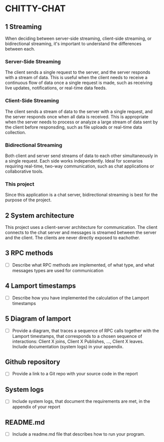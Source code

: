 # CHITTY-CHAT

## 1 Streaming

When deciding between server-side streaming, client-side streaming, or bidirectional streaming,
it's important to understand the differences between each.

### Server-Side Streaming

The client sends a single request to the server, and the server responds with a stream of data.
This is useful when the client needs to receive a continuous flow of data once a single request
is made, such as receiving live updates, notifications, or real-time data feeds.

### Client-Side Streaming

The client sends a stream of data to the server with a single request, and the server responds once when
all data is received. This is appropriate when the server needs to process or analyze a large stream of data
sent by the client before responsding, such as file uploads or real-time data collection.

### Bidirectional Streaming

Both client and server send streams of data to each other simultaneously in a single request. Each side
works independently. Ideal for scenarios requiring real-time, two-way communication, such as
chat applications or collaborative tools.

### This project

Since this application is a chat server, bidirectional streaming is best for the purpose of the project.

## 2 System architecture

This project uses a client-server architecture for communication. The client connects to the chat server and messages
is streamed between the server and the client. The clients are never directly exposed to eachother.

## 3 RPC methods

- [ ] Describe what  RPC methods are implemented, of what type, and what messages types are used for communication

## 4  Lamport timestamps

- [ ] Describe how you have implemented the calculation of the Lamport timestamps

## 5 Diagram of lamport

- [ ] Provide a diagram, that traces a sequence of RPC calls together with the Lamport timestamps, that corresponds to a chosen sequence of interactions: Client X joins, Client X Publishes, ..., Client X leaves. Include documentation (system logs) in your appendix.

## Github repository

- [ ] Provide a link to a Git repo with your source code in the report

## System logs

- [ ] Include system logs, that document the requirements are met, in the appendix of your report

## README.md

- [ ] Include a readme.md file that describes how to run your program.
